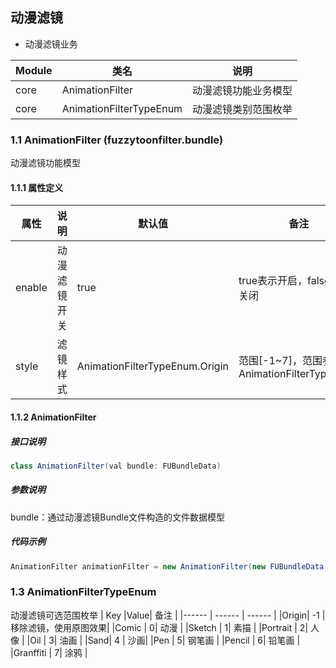 

## 动漫滤镜

-  动漫滤镜业务

| Module | 类名               |  说明                                                   |
| ------ | ---------------------- | ---------------------------------------------------------- |
| core | AnimationFilter |  动漫滤镜功能业务模型                                           |
| core |  AnimationFilterTypeEnum    |  动漫滤镜类别范围枚举                                   |


### 1.1 AnimationFilter (fuzzytoonfilter.bundle)

动漫滤镜功能模型

#### 1.1.1 属性定义
| 属性 | 说明 | 默认值        |  备注|
| ------ | --------- |---- | ------------- |
| enable |动漫滤镜开关|    true  | true表示开启，false表示关闭|
| style | 滤镜样式   | AnimationFilterTypeEnum.Origin | 范围[-1~7]，范围参考AnimationFilterTypeEnum |


#### 1.1.2 AnimationFilter
##### 接口说明
```java
class AnimationFilter(val bundle: FUBundleData)
```
##### 参数说明
bundle：通过动漫滤镜Bundle文件构造的文件数据模型

##### 代码示例
```java
AnimationFilter animationFilter = new AnimationFilter(new FUBundleData(DemoConfig.BUNDLE_ANIMATION_FILTER));
```


### 1.3  AnimationFilterTypeEnum
动漫滤镜可选范围枚举
| Key |Value| 备注 |
|------ | ------ | ------ |
|Origin| -1 | 移除滤镜，使用原图效果|
|Comic | 0| 动漫  |
|Sketch | 1| 素描  |
|Portrait | 2| 人像  |
|Oil | 3| 油画  |
|Sand| 4 | 沙画|
|Pen | 5| 钢笔画  |
|Pencil | 6| 铅笔画  |
|Granffiti | 7| 涂鸦  |



